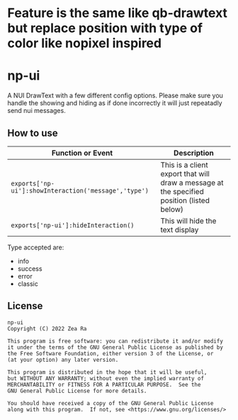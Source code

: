 # Feature is the same like qb-drawtext but replace position with type of color like nopixel inspired

# np-ui

A NUI DrawText with a few different config options. Please make sure you handle the showing and hiding as if done incorrectly it will just repeatadly send nui messages.

## How to use

|Function or Event | Description |
|--|--|
| `exports['np-ui']:showInteraction('message','type')` | This is a client export that will draw a message at the specified position (listed below) |
| `exports['np-ui']:hideInteraction()` | This will hide the text display |

Type accepted are:

* info
* success
* error
* classic

## License

    np-ui
    Copyright (C) 2022 Zea Ra

    This program is free software: you can redistribute it and/or modify
    it under the terms of the GNU General Public License as published by
    the Free Software Foundation, either version 3 of the License, or
    (at your option) any later version.

    This program is distributed in the hope that it will be useful,
    but WITHOUT ANY WARRANTY; without even the implied warranty of
    MERCHANTABILITY or FITNESS FOR A PARTICULAR PURPOSE.  See the
    GNU General Public License for more details.

    You should have received a copy of the GNU General Public License
    along with this program.  If not, see <https://www.gnu.org/licenses/>